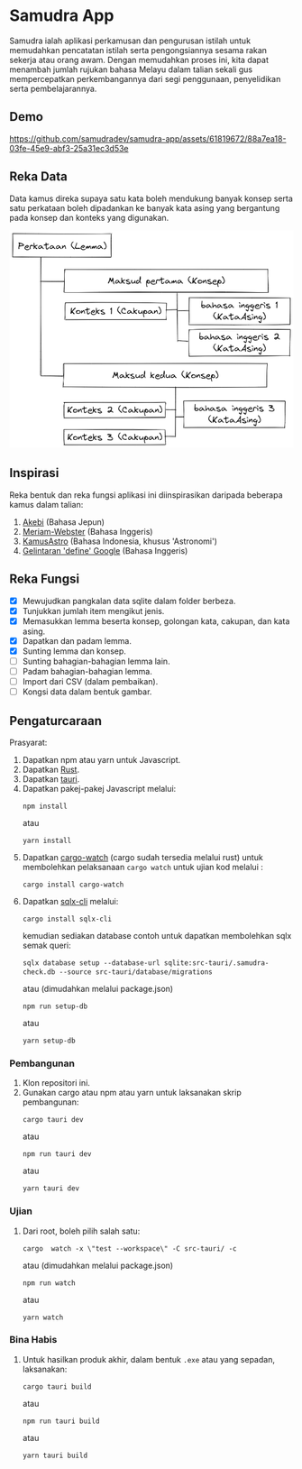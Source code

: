# Samudra App

Samudra ialah aplikasi perkamusan dan pengurusan istilah untuk memudahkan pencatatan istilah serta pengongsiannya sesama rakan sekerja atau orang awam.
Dengan memudahkan proses ini, kita dapat menambah jumlah rujukan bahasa Melayu dalam talian sekali gus mempercepatkan perkembangannya dari segi penggunaan, penyelidikan serta pembelajarannya.

## Demo

https://github.com/samudradev/samudra-app/assets/61819672/88a7ea18-03fe-45e9-abf3-25a31ec3d53e

## Reka Data

Data kamus direka supaya satu kata boleh mendukung banyak konsep serta satu perkataan boleh dipadankan ke banyak kata asing yang bergantung pada konsep dan konteks yang digunakan.

![](./docs/model-samudra.png)

## Inspirasi

Reka bentuk dan reka fungsi aplikasi ini diinspirasikan daripada beberapa kamus dalam talian:

1. [Akebi](https://play.google.com/store/apps/details?id=com.craxic.akebifree&hl=en&gl=US) (Bahasa Jepun)
2. [Meriam-Webster](https://www.merriam-webster.com/) (Bahasa Inggeris)
3. [KamusAstro](http://kamusastro.com/) (Bahasa Indonesia, khusus 'Astronomi')
4. [Gelintaran 'define' Google](https://www.google.com/search?q=define+something) (Bahasa Inggeris)


## Reka Fungsi
- [x] Mewujudkan pangkalan data sqlite dalam folder berbeza.
- [x] Tunjukkan jumlah item mengikut jenis.
- [x] Memasukkan lemma beserta konsep, golongan kata, cakupan, dan kata asing.
- [x] Dapatkan dan padam lemma.
- [x] Sunting lemma dan konsep.
- [ ] Sunting bahagian-bahagian lemma lain.
- [ ] Padam bahagian-bahagian lemma.
- [ ] Import dari CSV (dalam pembaikan).
- [ ] Kongsi data dalam bentuk gambar.

## Pengaturcaraan
Prasyarat:
1. Dapatkan npm atau yarn untuk Javascript.
2. Dapatkan [Rust](https://www.rust-lang.org/).
3. Dapatkan [tauri](https://tauri.app/).
4. Dapatkan pakej-pakej Javascript melalui:
    ```
    npm install
    ```
    atau
    ```
    yarn install
    ```
5. Dapatkan [cargo-watch](https://crates.io/crates/cargo-watch) (cargo sudah tersedia melalui rust) untuk membolehkan pelaksanaan `cargo watch` untuk ujian kod melalui :
    ```
    cargo install cargo-watch
    ```
6. Dapatkan [sqlx-cli](https://github.com/launchbadge/sqlx/tree/main/sqlx-cli) melalui:
    ```
    cargo install sqlx-cli
    ```
    kemudian sediakan database contoh untuk dapatkan membolehkan sqlx semak queri:
    ```
    sqlx database setup --database-url sqlite:src-tauri/.samudra-check.db --source src-tauri/database/migrations
    ```
    atau (dimudahkan melalui package.json)
    ```
    npm run setup-db
    ```
    atau
    ```
    yarn setup-db
    ```

### Pembangunan
1. Klon repositori ini.
2. Gunakan cargo atau npm atau yarn untuk laksanakan skrip pembangunan:
    ```
    cargo tauri dev
    ```
    atau
    ```
    npm run tauri dev
    ```
    atau
    ```
    yarn tauri dev
    ```

### Ujian
1. Dari root, boleh pilih salah satu:
    ```
    cargo  watch -x \"test --workspace\" -C src-tauri/ -c
    ```
    atau (dimudahkan melalui package.json)
    ```
    npm run watch
    ```
    atau
    ```
    yarn watch
    ```

### Bina Habis
1. Untuk hasilkan produk akhir, dalam bentuk `.exe` atau yang sepadan, laksanakan:
    ```
    cargo tauri build
    ```
    atau
    ```
    npm run tauri build
    ```
    atau
    ```
    yarn tauri build
    ```
